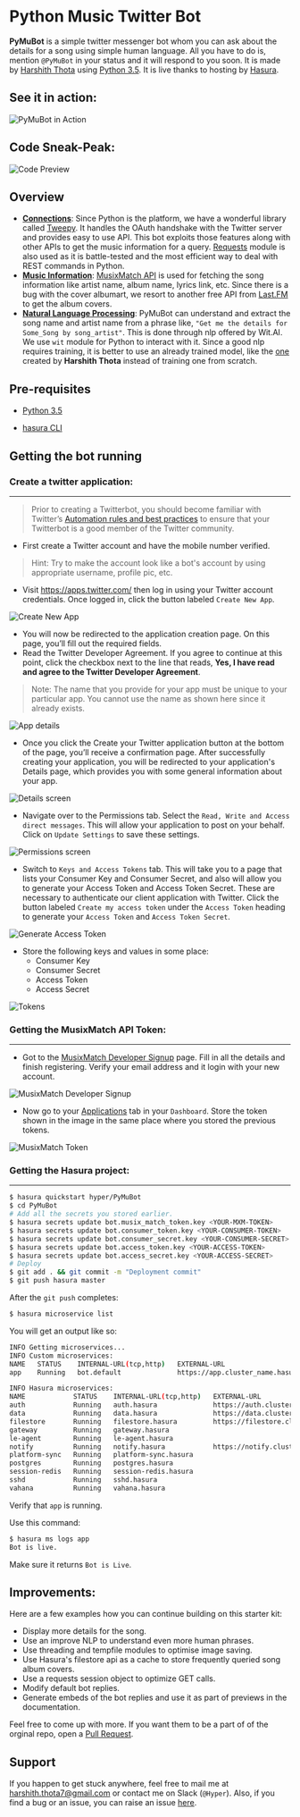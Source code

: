 # Python Music Twitter Bot

**PyMuBot** is a simple twitter messenger bot whom you can ask about the details for a song using simple human language. All you have to do is, mention `@PyMuBot` in your status and it will respond to you soon. It is made by [Harshith Thota](https://github.com/Hyperclaw79) using [Python 3.5](https://www.python.org/downloads/release/python-364/). It is live thanks to hosting by [Hasura](https://hasura.io).

## See it in action:
![PyMuBot in Action](readme_assets/PyMuBot_demo.gif)

## Code Sneak-Peak:
![Code Preview](readme_assets/code_preview.png)

## Overview
* __<u>Connections</u>__:
Since Python is the platform, we have a wonderful library called [Tweepy](https://github.com/tweepy/tweepy). It handles the OAuth handshake with the Twitter server and provides easy to use API. This bot exploits those features along with other APIs to get the music information for a query.
[Requests](https://github.com/requests/requests) module is also used as it is battle-tested and the most efficient way to deal with REST commands in Python.
* __<u>Music Information</u>__:
[MusixMatch API](https://developer.musixmatch.com/documentation) is used for fetching the song information like artist name, album name, lyrics link, etc. Since there is a bug with the cover albumart, we resort to another free API from [Last.FM](https://www.last.fm/api/intro) to get the album covers.
* __<u>Natural Language Processing</u>__: PyMuBot can understand and extract the song name and artist name from a phrase like, `"Get me the details for Some_Song by song_artist"`. This is done through nlp offered by Wit.AI. We use `wit` module for Python to interact with it. Since a good nlp requires training, it is better to use an already trained model, like the [one](https://wit.ai/Hyperclaw79/WittyMusicBot) created by **Harshith Thota** instead of training one from scratch.

## Pre-requisites

* [Python 3.5](https://www.python.org/downloads/release/python-364/)

* [hasura CLI](https://docs.hasura.io/0.15/manual/install-hasura-cli.html)

## Getting the bot running

### Create a twitter application:
---
>Prior to creating a Twitterbot, you should become familiar with Twitter’s [Automation rules and best practices](https://support.twitter.com/articles/76915#) to ensure that your Twitterbot is a good member of the Twitter community.

* First create a Twitter account and have the mobile number verified. 
>Hint: Try to make the account look like a bot's account by using appropriate username, profile pic, etc.
* Visit https://apps.twitter.com/ then log in using your Twitter account credentials. Once logged in, click the button labeled `Create New App`.

![Create New App](readme_assets/create_new_app.png)

* You will now be redirected to the application creation page. On this page, you’ll fill out the required fields. 
* Read the Twitter Developer Agreement. If you agree to continue at this point, click the checkbox next to the line that reads, **Yes, I have read and agree to the Twitter Developer Agreement**.
>Note: The name that you provide for your app must be unique to your particular app. You cannot use the name as shown here since it already exists. 


![App details](readme_assets/app_details.png)

* Once you click the Create your Twitter application button at the bottom of the page, you’ll receive a confirmation page. After successfully creating your application, you will be redirected to your application's Details page, which provides you with some general information about your app.

![Details screen](readme_assets/details_screen.png)

* Navigate over to the Permissions tab. Select the `Read, Write and Access direct messages`. This will allow your application to post on your behalf. Click on `Update Settings` to save these settings.

![Permissions screen](readme_assets/permissions.png)

* Switch to `Keys and Access Tokens` tab. This will take you to a page that lists your Consumer Key and Consumer Secret, and also will allow you to generate your Access Token and Access Token Secret. These are necessary to authenticate our client application with Twitter. Click the button labeled `Create my access token` under the `Access Token` heading to generate your `Access Token` and `Access Token Secret`.

![Generate Access Token](readme_assets/generate_tokens.png)

* Store the following keys and values in some place:
  - Consumer Key
  - Consumer Secret
  - Access Token
  - Access Secret

![Tokens](readme_assets/tokens.png)  

### Getting the MusixMatch API Token:
---
* Got to the [MusixMatch Developer Signup](https://developer.musixmatch.com/signup) page. Fill in all the details and finish registering. Verify your email address and it login with your new account.

![MusixMatch Developer Signup](readme_assets/mXm_signup.png)

* Now go to your [Applications](https://developer.musixmatch.com/admin/applications) tab in your `Dashboard`. Store the token shown in the image in the same place where you stored the previous tokens.

![MusixMatch Token](readme_assets/mXm_token.png)

### Getting the Hasura project:
---
```sh
$ hasura quickstart hyper/PyMuBot
$ cd PyMuBot
# Add all the secrets you stored earlier.
$ hasura secrets update bot.musix_match_token.key <YOUR-MXM-TOKEN>
$ hasura secrets update bot.consumer_token.key <YOUR-CONSUMER-TOKEN>
$ hasura secrets update bot.consumer_secret.key <YOUR-CONSUMER-SECRET>
$ hasura secrets update bot.access_token.key <YOUR-ACCESS-TOKEN>
$ hasura secrets update bot.access_secret.key <YOUR-ACCESS-SECRET>
# Deploy
$ git add . && git commit -m "Deployment commit"
$ git push hasura master
```

After the `git push` completes:

```sh
$ hasura microservice list
```

You will get an output like so:

```sh
INFO Getting microservices...                     
INFO Custom microservices:                        
NAME   STATUS    INTERNAL-URL(tcp,http)   EXTERNAL-URL
app    Running   bot.default              https://app.cluster_name.hasura-app.io

INFO Hasura microservices:                        
NAME            STATUS    INTERNAL-URL(tcp,http)   EXTERNAL-URL
auth            Running   auth.hasura              https://auth.cluster_name.hasura-app.io
data            Running   data.hasura              https://data.cluster_name.hasura-app.io
filestore       Running   filestore.hasura         https://filestore.cluster_name.hasura-app.io
gateway         Running   gateway.hasura           
le-agent        Running   le-agent.hasura          
notify          Running   notify.hasura            https://notify.cluster_name.hasura-app.io
platform-sync   Running   platform-sync.hasura     
postgres        Running   postgres.hasura          
session-redis   Running   session-redis.hasura     
sshd            Running   sshd.hasura              
vahana          Running   vahana.hasura
```

Verify that `app` is running.

Use this command:
```sh
$ hasura ms logs app
Bot is live.
```

Make sure it returns `Bot is Live`.

## Improvements:
Here are a few examples how you can continue building on this starter kit:
* Display more details for the song.
* Use an improve NLP to understand even more human phrases.
* Use threading and tempfile modules to optimise image saving.
* Use Hasura's filestore api as a cache to store frequently queried song album covers.
* Use a requests session object to optimize GET calls.
* Modify default bot replies.
* Generate embeds of the bot replies and use it as part of previews in the documentation.

Feel free to come up with more. If you want them to be a part of of the orginal repo, open a [Pull Request](https://github.com/Hyperclaw79/PyMuBot/pull/new/master).

## Support

If you happen to get stuck anywhere, feel free to mail me at harshith.thota7@gmail.com or contact me on Slack (`@Hyper`). Also, if you find a bug or an issue, you can raise an issue [here](https://github.com/hyperclaw79/PyMuBot).
